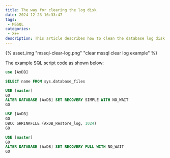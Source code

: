 ```yaml
---
title: The way for clearing the log disk
date: 2024-12-23 16:33:47
tags:
 - MSSQL
categories:
 - X++
description: This article describes how to clean the database log disk
---
```


{% asset_img "mssql-clear-log.png" "clear mssql clear log example" %}

The example SQL script code as shown below:

```sql
use [AxDB]

SELECT name FROM sys.database_files

USE [master]
GO
ALTER DATABASE [AxDB] SET RECOVERY SIMPLE WITH NO_WAIT
GO

USE [AxDB]
GO
DBCC SHRINKFILE (AxDB_Restore_log, 1024)
GO

USE [master]
GO
ALTER DATABASE [AxDB] SET RECOVERY FULL WITH NO_WAIT
GO
```